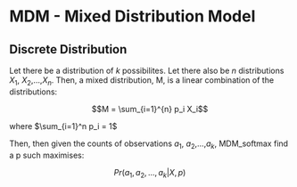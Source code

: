 # MDM - Mixed Distribution Model

## Discrete Distribution

Let there be a distribution of $k$ possibilites. Let there also be $n$ distributions $X_1$, $X_2$,...,$X_n$. Then, a mixed distribution, M, is a linear combination of the distributions:

$$M = \sum_{i=1}^{n} p_i X_i$$

where $\sum_{i=1}^n p_i = 1$

Then, then given the counts of observations $a_1$, $a_2$,...,$a_k$, MDM_softmax find a p such maximises:

$$ Pr(a_1,a_2,...,a_k | X, p) $$ 
